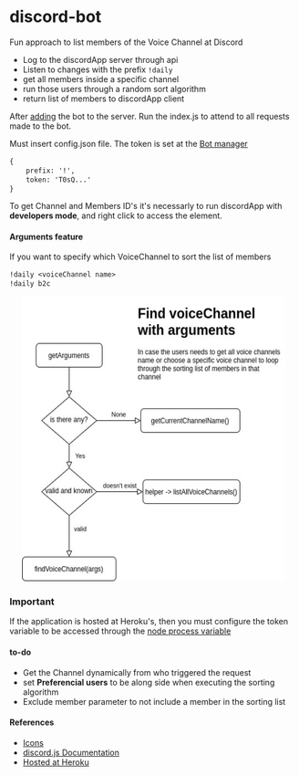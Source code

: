 # discord-bot

Fun approach to list members of the Voice Channel at Discord

- Log to the discordApp server through api
- Listen to changes with the prefix `!daily` 
- get all members inside a specific channel
- run those users through a random sort algorithm
- return list of members to discordApp client

 After [adding]([asd](https://discordapp.com/developers/applications/))  the bot to the server. Run the index.js to attend to all requests made to the bot.

 Must insert config.json file. The token is set at the [Bot manager](https://discordapp.com/developers/applications/)
 ```
 {
     prefix: '!',
     token: 'T0sQ...'
 }
 ```

To get Channel and Members ID's it's necessarly to run discordApp with <b>developers mode</b>, and right click to access the element.


#### Arguments feature 
If you  want to specify which VoiceChannel to sort the list of members
```
!daily <voiceChannel name>
!daily b2c
```

<p align="center">
  <img width="460" height="500" src="./assets/argumentsFlow.jpg">
</p>


### Important
If the application is hosted at Heroku's, then you must configure the token variable to be accessed through the [node process variable](https://devcenter.heroku.com/articles/config-vars) 

#### to-do
 - Get the Channel dynamically from who triggered the request
 - set <b>Preferencial users</b> to be along side when executing the sorting algorithm 
 - Exclude member parameter to not include a member in the sorting list


#### References
- [Icons](https://emojipedia.org/)
- [discord.js Documentation](https://discord.js.org/#/docs/main/stable/general/welcome)
- [Hosted at Heroku](https://dashboard.heroku.com/)